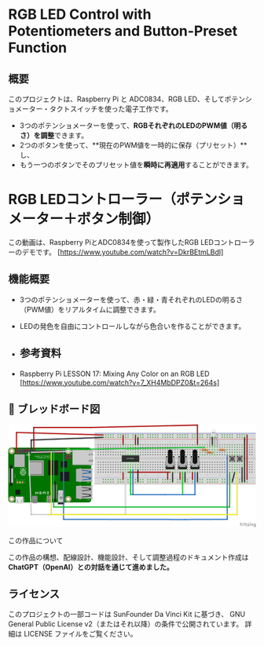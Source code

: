 # RGB LED Control with Potentiometers and Button-Preset Function

##  概要

このプロジェクトは、Raspberry Pi と ADC0834、RGB LED、そしてポテンショメーター・タクトスイッチを使った電子工作です。

- 3つのポテンショメーターを使って、**RGBそれぞれのLEDのPWM値（明るさ）を調整**できます。
- 2つのボタンを使って、**現在のPWM値を一時的に保存（プリセット）**し、
- もう一つのボタンでそのプリセット値を**瞬時に再適用**することができます。

# RGB LEDコントローラー（ポテンショメーター＋ボタン制御）

この動画は、Raspberry PiとADC0834を使って製作したRGB LEDコントローラーのデモです。
 [https://www.youtube.com/watch?v=DkrBEtmLBdI]

##  機能概要

- 3つのポテンショメーターを使って、赤・緑・青それぞれのLEDの明るさ（PWM値）をリアルタイムに調整できます。
- LEDの発色を自由にコントロールしながら色合いを作ることができます。


- ##  参考資料

- Raspberry Pi LESSON 17: Mixing Any Color on an RGB LED　[https://www.youtube.com/watch?v=7_XH4MbDPZ0&t=264s]


## 🔌 ブレッドボード図

![ブレッドボード図](breadboard-diagram.png.png)

この作品について

この作品の構想、配線設計、機能設計、そして調整過程のドキュメント作成は  
**ChatGPT（OpenAI）との対話を通じて進めました。**  

## ライセンス
このプロジェクトの一部コードは SunFounder Da Vinci Kit に基づき、
GNU General Public License v2（またはそれ以降）の条件で公開されています。
詳細は LICENSE ファイルをご覧ください。


